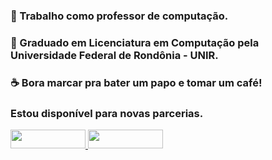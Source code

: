 ### :construction_worker: Trabalho como professor de computação.

### :rocket:  Graduado em Licenciatura em Computação pela Universidade Federal de Rondônia - UNIR.

### :coffee:  Bora marcar pra bater um papo e tomar um café!
### Estou disponível para novas parcerias.

<div style="display: inline-block;" align="center">
    <a target="_blank" href="https://www.linkedin.com/in/daniel-attias/">
        <img height="30" width="120" src="https://img.shields.io/badge/-LinkedIn-%230077B5?style=for-the-badge&logo=linkedin&logoColor=white">
    </a>
    <a target="_blank" href="https://www.instagram.com/daniel_attias_/">
        <img height="30" width="120" src="https://img.shields.io/badge/-Instagram-%23E4405F?style=for-the-badge&logo=instagram&logoColor=white">
    </a>
</div>
